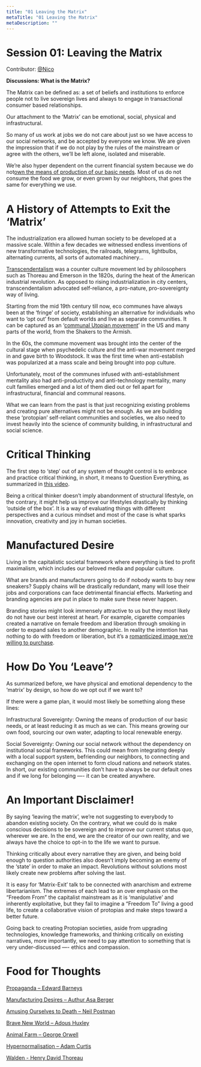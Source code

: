 ```yaml
---
title: "01 Leaving the Matrix"
metaTitle: "01 Leaving the Matrix"
metaDescription: ""
---
```

# Session 01: Leaving the Matrix
Contributor: [@Nico](https://twitter.com/syntonikka)

**Discussions: What is the Matrix?**

The Matrix can be defined as: a set of beliefs and institutions to enforce people not to live sovereign lives and always to engage in transactional consumer based relationships.

Our attachment to the ‘Matrix’ can be emotional, social, physical and infrastructural.

So many of us work at jobs we do not care about just so we have access to our social networks, and be accepted by everyone we know. We are given the impression that if we do not play by the rules of the mainstream or agree with the  others, we’ll be left alone, isolated and miserable.

We’re also hyper dependent on the current financial system because we do not[own the means of production of our basic needs](https://www.youtube.com/watch?v=b2h7NWpyfkE&list=PLKSL7dyS2tetJskxtDTlWaQBu5gUKLXrF&index=7&ab_channel=JimiSol). Most of us do not consume the food we grow, or even grown by our neighbors, that goes the same for everything we use.

# A History of Attempts to Exit the ‘Matrix’
The industrialization era allowed human society to be developed at a massive scale. Within a few decades we witnessed endless inventions of new transformative technologies, the railroads, telegrams, lightbulbs, alternating currents, all sorts of automated machinery…

[Transcendentalism](https://en.wikipedia.org/wiki/Transcendentalism) was a counter culture movement led by philosophers such as Thoreau and Emerson in the 1820s, during the heat of the American industrial revolution. As opposed to rising industrialization in city centers, transcendentalism advocated self-reliance, a pro-nature, pro-sovereignty way of living.

Starting from the mid 19th century till now, eco communes have always been at the ‘fringe’ of society, establishing an alternative for individuals who want to ‘opt out’ from default worlds and live as separate communities. It can be captured as an ‘[communal Utopian movement](https://www.goodreads.com/book/show/1820924.All_Things_New)’ in the US and many parts of the world, from the Shakers to the Armish.

In the 60s, the commune movement was brought into the center of the cultural stage when psychedelic culture and the anti-war movement merged in and gave birth to Woodstock. It was the first time when anti-establish was popularized at a mass scale and being brought into pop culture.

Unfortunately, most of the communes infused with anti-establishment mentality also had anti-productivity and anti-technology mentality, many cult families emerged and a lot of them died out or fell apart for infrastructural, financial and communal reasons.

What we can learn from the past is that just recognizing existing problems and creating pure alternatives might not be enough. As we are building these ‘protopian’ self-reliant communities and societies, we also need to invest heavily into the science of community building, in infrastructural and social science.

# Critical Thinking
The first step to ‘step’ out of any system of thought control is to embrace and practice critical thinking, in short, it means to Question Everything, as summarized in [this video](https://www.youtube.com/watch?v=W9CcdjEqUag&ab_channel=BigThink).

Being a critical thinker doesn’t imply abandonment of structural lifestyle, on the contrary, it might help us improve our lifestyles drastically by thinking ‘outside of the box’. It is a way of evaluating things with different perspectives and a curious mindset and most of the case is what sparks innovation, creativity and joy in human societies.

# Manufactured Desire

Living in the capitalistic societal framework where everything is tied to profit maximalism, which includes our beloved media and popular culture.

What are brands and manufacturers going to do if nobody wants to buy new sneakers? Supply chains will be drastically redundant, many will lose their jobs and corporations can face detrimental financial effects. Marketing and branding agencies are put in place to make sure these never happen. 

Branding stories might look immensely attractive to us but they most likely do not have our best interest at heart. For example, cigarette companies created a narrative on female freedom and liberation through smoking in order to expand sales to another demographic. In reality the intention has nothing to do with freedom or liberation, but it’s a [romanticized image we’re willing to purchase](https://archive.org/details/BernaysPropaganda). 

# How Do You ‘Leave’?
As summarized before, we have physical and emotional dependency to the ‘matrix’ by design, so how do we opt out if we want to?

If there were a game plan, it would most likely be something along these lines:

Infrastructural Sovereignty: Owning the means of production of our basic needs, or at least reducing it as much as we can. This means growing our own food, sourcing our own water, adapting to local renewable energy.

Social Sovereignty: Owning our social network without the dependency on institutional social frameworks. This could mean from integrating deeply with a local support system, befriending our neighbors, to connecting and exchanging on the open internet to form cloud nations and network states. In short, our existing communities don’t have to always be our default ones and if we long for belonging —- it can be created anywhere.

# An Important Disclaimer!

By saying ‘leaving the matrix’, we’re not suggesting to everybody to abandon existing society. On the contrary, what we could do is make conscious decisions to be sovereign and to improve our current status quo, wherever we are. In the end, we are the creator of our own reality, and we always have the choice to opt-in to the life we want to pursue.

Thinking critically about every narrative they are given, and being bold enough to question authorities also doesn’t imply becoming an enemy of the ‘state’ in order to make an impact. Revolutions without solutions most likely create new problems after solving the last.

It is easy for ‘Matrix-Exit’ talk to be connected with anarchism and extreme libertarianism. The extremes of each lead to an over emphasis on the “Freedom From” the capitalist mainstream as it is ‘manipulative’ and inherently exploitative, but they fail to imagine a “Freedom To” living a good life, to create a collaborative vision of protopias and make steps toward a better future. 

Going back to creating Protopian societies, aside from upgrading technologies, knowledge frameworks, and thinking critically on existing narratives, more importantly, we need to pay attention to something that is very under-discussed —- ethics and compassion.

# Food for Thoughts
[Propaganda – Edward Barneys](https://en.wikipedia.org/wiki/Propaganda_(book))

[Manufacturing Desires – Authur Asa Berger](https://www.taylorfrancis.com/books/mono/10.4324/9780203786390/manufacturing-desire-arthur-asa-berger)

[Amusing Ourselves to Death – Neil Postman](https://en.wikipedia.org/wiki/Amusing_Ourselves_to_Death)

[Brave New World – Adous Huxley](https://en.wikipedia.org/wiki/Brave_New_World)

[Animal Farm – George Orwell](https://www.goodreads.com/book/show/170448.Animal_Farm)

[Hypernormalisation – Adam Curtis](https://en.wikipedia.org/wiki/HyperNormalisation)

[Walden - Henry David Thoreau](https://en.wikipedia.org/wiki/Walden)